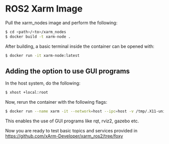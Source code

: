 # ROS2 Xarm Image

Pull the xarm_nodes image and perform the following:

```sh
$ cd <path>/<to>/xarm_nodes
$ docker build -t xarm-node .
```
After building, a basic terminal inside the container can be opened with:

```sh
$ docker run -it xarm-node:latest
```
## Adding the option to use GUI programs

In the host system, do the following: 

```sh
$ xhost +local:root
```
Now, rerun the container with the following flags:

```sh
$ docker run --name xarm -it --network=host --ipc=host -v /tmp/.X11-unix/:/tmp/.X11-unix/:rw --env=DISPLAY xarm-node:latest
```

This enables the use of GUI programs like rqt, rviz2, gazebo etc.

Now you are ready to test basic topics and services provided in https://github.com/xArm-Developer/xarm_ros2/tree/foxy